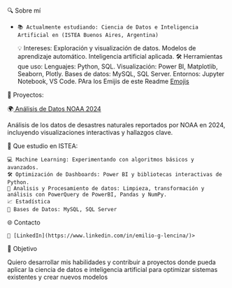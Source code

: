 🔍 Sobre mí
-     📚 Actualmente estudiando: Ciencia de Datos e Inteligencia Artificial en (ISTEA Buenos Aires, Argentina)
    💡 Intereses:
        Exploración y visualización de datos.
        Modelos de aprendizaje automático.
        Inteligencia artificial aplicada.
    🛠️ Herramientas que uso:
        Lenguajes: Python, SQL.
        Visualización: Power BI, Matplotlib, Seaborn, Plotly.
        Bases de datos: MySQL, SQL Server.
        Entornos: Jupyter Notebook, VS Code.
        PAra los Emijis de este Readme <a href="https://gist.github.com/roachhd/1f029bd4b50b8a524f3c"> Emojis </a>

🚀 Proyectos:

🌍<a href="https://github.com/Sinnick4r/Exploracion_NOAA_2024"> Análisis de Datos NOAA 2024</a>

Análisis de los datos de desastres naturales reportados por NOAA en 2024, incluyendo visualizaciones interactivas y hallazgos clave.


🌟 Que estudio en ISTEA: 

    💻 Machine Learning: Experimentando con algoritmos básicos y avanzados.
    🛠️ Optimización de Dashboards: Power BI y bibliotecas interactivas de Python.
    🧠 Analisis y Procesamiento de datos: Limpieza, transformación y análisis con PowerQuery de PowerBI, Pandas y NumPy.
    📈 Estadística
    📄 Bases de Datos: MySQL, SQL Server

🌐 Contacto

    💼 [LinkedIn](https://www.linkedin.com/in/emilio-g-lencina/)> 

🎯 Objetivo

Quiero desarrollar mis habilidades y contribuir a proyectos donde pueda aplicar la ciencia de datos e inteligencia artificial para optimizar sistemas existentes y crear nuevos modelos
